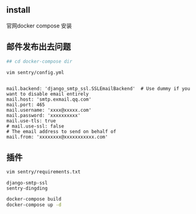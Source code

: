 ## install
官网docker compose 安装

## 邮件发布出去问题

```bash
## cd docker-compose dir

vim sentry/config.yml

```

```config

mail.backend: 'django_smtp_ssl.SSLEmailBackend'  # Use dummy if you want to disable email entirely
mail.host: 'smtp.exmail.qq.com'
mail.port: 465
mail.username: 'xxxx@xxxxx.com'
mail.password: 'xxxxxxxxxx'
mail.use-tls: true
# mail.use-ssl: false
# The email address to send on behalf of
mail.from: 'xxxxxxxx@xxxxxxxxxxx.com'
```

## 插件

```bash
vim sentry/requirements.txt 
```

```config
django-smtp-ssl
sentry-dingding
```


```bash
docker-compose build
docker-compose up -d
```